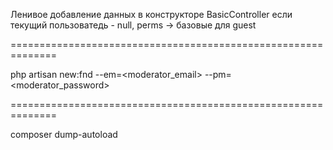 
Ленивое добавление данных в конструкторе BasicController
если текущий пользоватедь - null, perms -> базовые для guest

==============================================================

php artisan new:fnd --em=<moderator_email> --pm=<moderator_password>
	
==============================================================

composer dump-autoload
